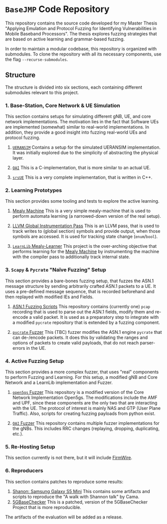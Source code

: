 # `BaseJMP` Code Repository

This repository contains the source code developed for my Master Thesis "Applying Emulation and Protocol Fuzzing for Identifying Vulnerabilities in Mobile Baseband Processors".
The thesis explores fuzzing strategies that are based on active learning and grammar-based fuzzing.

In order to maintain a modular codebase, this repository is organized with submodules. 
To clone the repository with all its necessary components, use the flag `--recurse-submodules`.

## Structure

The structure is divided into six sections, each containing different submodules relevant to this project.

### 1. Base-Station, Core Network & UE Simulation

This section contains setups for simulating different gNB, UE, and core network implementations.
The motivation lies in the fact that Software UEs are implemented (somewhat) similar to real-world implementations.
In addition, they provide a good insight into fuzzing real-world UEs and protocol fuzzing.

1. [`UERANSIM`](https://github.com/Jojeker/a) Contains a setup for the simulated UERANSIM implementation. 
It was initially explored due to the simplicity of abstracting the physical layer.

2. [`OAI`](https://github.com/Jojeker/a) This is a C-implementation, that is more similar to an actual UE.

3. [`srsUE`](https://github.com/Jojeker/a) This is a very complete implementation, that is written in C++.


### 2. Learning Prototypes

This section provides some tooling and tests to explore the active learning.

1. [Mealy Machine](https://github.com/Jojeker/a) This is a very simple mealy-machine that is used to perform automata learning (a narrowed-down version of the real setup).

2. [LLVM Global Instrumentation Pass](https://github.com/Jojeker/a) This is an LLVM pass, that is used to track writes to (global section) symbols and provide output, when those symbols are accessed. It is used for tracking state change (`enum`/`bool`).

3. [`LearnLib` Mealy-Learner](https://github.com/Jojeker/a) This project is the over-arching objective that performs learning for the [Mealy Machine](.) by instrumenting the machine with the compiler pass to additionally track internal state.

### 3. `Scapy` & `Pycrate` "Naïve Fuzzing" Setup

This section provides a bare-bones fuzzing setup, that fuzzes the ASN.1 message structure by sending arbitrarily crafted ASN.1 packets to a UE.
It uses a pre-defined message sequence, that is recorded beforehand and then replayed with modified IEs and Fields.

1. [ASN.1 Fuzzing Scripts](https://github.com/Jojeker/a) This repository contains (currently one) `pcap` recording that is used to parse out the ASN.1 fields, modify them and re-encode a valid packet. It is used as a preparatory step to integrate with a modified `pycrate` repository that is extended by a fuzzing component.

2. [`pycrate` Fuzzer](https://github.com/Jojeker/a) This (TBC) fuzzer modifies the ASN.1 engine `pycrate` that can de-/encode packets. It does this by validating the ranges and options of packets to create valid payloads, that do not reach parser-errors in the UE.

### 4. Active Fuzzing Setup

This section provides a more complex fuzzer, that uses "real" components to perform Fuzzing and Learning.
For this setup, a modified gNB and Core Network and a LearnLib implementation and Fuzzer.

1. [`open5gs` Fuzzer](https://github.com/Jojeker/a) This repository is a modified version of the Core Network Implementation Open5gs. 
The modifications include the AMF and UPF, since these components are the only two that are interacting with the UE. 
The protocol of interest is mainly NAS and GTP (User Plane Traffic).
Also, scripts for creating fuzzing payloads from python exist.

2. [`OAI` Fuzzer](https://github.com/Jojeker/a) This repository contains multiple fuzzer implementations for the gNBs. 
This includes RRC changes (replaying, dropping, duplicating, etc.).

### 5. Re-Hosting Setup

This section currently is not there, but it will include [FirmWire](https://github.com/Jojeker/a).


### 6. Reproducers

This section contains patches to reproduce some results:

1. [Shanon: Samsung Galaxy S5 Mini](https://github.com/Jojeker/a) This contains some artifacts and scripts to reproduce the "A walk with Shannon talk" by Cama.
2. [5GBaseChecker](https://github.com/Jojker/aa) This is a patched, version of the 5GBaseChecker Project that is more reproducible.


The artifacts of the evaluation will be added as a release.